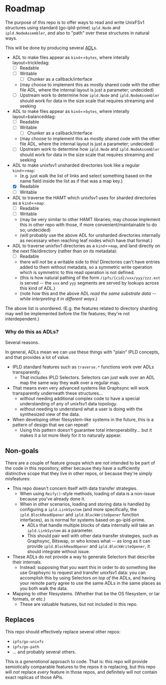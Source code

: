 Roadmap
=======

The purpose of this repo is to offer ways to read and write UnixFSv1 structures using standard (go-ipld-prime) `ipld.Node` and `ipld.NodeAssembler`,
and also to "path" over these structures in natural ways.

This will be done by producing several [ADL](https://github.com/ipld/docs/blob/master/docs/advanced-layouts.md)s.

- ADL to make files appear as `kind`==`bytes`, where interally layout=trickledag:
	- [ ] Readable
	- [ ] Writable
		- [ ] Chunker as a callback/interface
	- (may choose to implement this as mostly shared code with the other file ADL, where the internal layout is just a parameter; undecided)
	- [ ] Upstream work to determine how `ipld.Node` and `ipld.NodeAssembler` should work for data in the size scale that requires streaming and seeking
- ADL to make files appear as `kind`==`bytes`, where interally layout=balanceddag:
	- [ ] Readable
	- [ ] Writable
		- [ ] Chunker as a callback/interface
	- (may choose to implement this as mostly shared code with the other file ADL, where the internal layout is just a parameter; undecided)
	- [ ] Upstream work to determine how `ipld.Node` and `ipld.NodeAssembler` should work for data in the size scale that requires streaming and seeking
- ADL to make unixfsv1 unsharded directories look like a regular `kind`==`map`:
	- (e.g. just walk the list of links and select something based on the name field inside the list as if that was a map key.)
	- [x] Readable
	- [ ] Writable
- ADL to traverse the HAMT which unixfsv1 uses for sharded directories as a `kind`==`map`:
	- [ ] Readable
	- [ ] Writable
	- (may be very similar to other HAMT libraries; may choose implement this in other repo with those, if more convenient/maintainable to do so; undecided)
	- (will probably use the above ADL for unsharded directories internally as necessary when reaching leaf nodes which have that format.)
- ADL to traverse unixfsv1 directories as a `kind`==`map`, and land directly on the next file/directory (rather than on its metadata):
	- [ ] Readable
	- there will *not* be a writable side to this!  Directories can't have entries added to them without metadata, so a symmetric write operation which is symmetric to this read operation is not defined.
	- (this is how natural pathing of the form `/ipfs/{cid}/xxx/yyy/zzz.ext` is served -- the `xxx` and `yyy` segments are served by lookups across this kind of ADL.)
	- (note how this and the above ADL _read the same substrate data_ -- while _interpreting it in different ways_.)

The above list is unordered.
(E.g. the features related to directory sharding may well be implemented before the file features; they're not interdependent.)


### Why do this as ADLs?

Several reasons.

In general, ADLs mean we can use these things with "plain" IPLD concepts, and that provides a lot of value.

- IPLD standard features such as `traverse.*` functions work over ADLs transparently.
  - That includes IPLD Selectors.  Selectors can just walk over an ADL map the same way they walk over a regular map.
- That means even very advanced systems like Graphsync will work transparently underneath these structures...
	- *without* needing additional complex code to have a special understanding of any of unixfsv1 data topology.
	- *without* needing to understand what a user is doing with the synthesized view of the data.
- When developing other filesystem-like systems in the future, this is a pattern of design that we can repeat!
	- Using this pattern doesn't guarantee total interoperability... but it makes it a lot more likely for it to naturally appear.



Non-goals
---------

There are a couple of feature groups which are _not_ intended to be part of the code in this repository,
either because they have a sufficiently distinctive scope that they live in other repos,
or because they're simply misfeatures:

- This repo doesn't concern itself with data transfer strategies.
	- When using `Reify()`-style methods, loading of data is a non-issue because you've already done it.
	- When in other scenarios, loading and storing data is handled by configuring a `ipld.LinkSystem`
	  (and more specifically, the `ipld.BlockReadOpener` and `ipld.BlockWriteOpener` function interfaces),
	  as is normal for systems based on go-ipld-prime.
		- ADLs that handle multiple blocks of data internally will take an `ipld.LinkSystem` as a parameter.
		- This should pair well with other data transfer strategies, such as Graphsync, Bitswap, or who knows what --
		  as long as it can provide `ipld.BlockReadOpener` and `ipld.BlockWriteOpener`, it should integrate without issue.
- These ADLs do not provide a way to generate Selectors that describe their internals.
	- Instead: supposing that you want this in order to do something like use Graphsync to request and transfer unixfsv1 data:
	  you can accomplish this by using Selectors *on top of* the ADLs,
	  and having your remote party agree to use the same ADLs in the same places as you both walk the data.
- Mapping to other filesystems.  (Whether that be the OS filesystem, or tar formats, or etc.)
	- These are valuable features, but not included in this repo.



Replaces
--------

This repo should effectively replace several other repos:

- `ipfs/go-unixfs`
- `ipfs/go-path`
- ... and probably several others.

This is a *generational* approach to code.
That is: this repo will provide semiotically comparable features to the repos it is replacing,
but this repo will *not* replace *every* feature in those repos,
and definitely will not contain exact replicas of those APIs.

